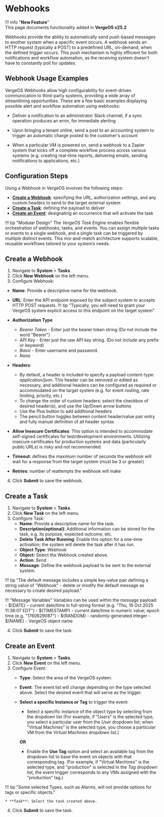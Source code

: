 # Webhooks

!!! info "**New Feature**"  
    This page documents functionality added in **VergeOS v25.2**

Webhooks provide the ability to automatically send push-based messages to another system when a specific event occurs.  A webhook sends an HTTP request (typically a POST) to a predefined URL, on-demand, when the defined trigger occurs.  This push mechanism is highly efficient for both notifications and workflow automation, as the receiving system doesn't have to constantly poll for updates.

## Webhook Usage Examples

VergeOS Webhooks allow high configurability for event-driven communication to third-party systems, providing a wide array of streamlining opportunities. 
These are a few basic examples displaying possible alert and workflow automation using webhooks: 

* Deliver a notification to an administrator Slack channel, if a sync operation produces an error, for immediate alerting 

* Upon bringing a tenant online, send a post to an accounting system to trigger an automatic charge posted to the customer's account

* When a particular VM is powered on, send a webhook to a Zapier system that kicks off a complete workflow process across various systems (e.g. creating real-time reports, delivering emails, sending notifications to applications, etc.) 


## Configuration Steps

Using a Webhook in VergeOS involves the following steps:

* [**Create a Webhook**](#create-a-webhook): specifying the URL, authorization settings, and any custom headers to send to the target external system
* [**Create a Task**](#create-a-task): defining the payload to deliver
* [**Create an Event**](#create-an-event): designating an occurrence that will activate the task

!!! tip "Modular Design"
    The *VergeOS Task Engine* enables flexible orchestration of webhooks, tasks, and events. You can assign multiple tasks or events to a single webhook, and a single task can be triggered by multiple distinct events. This mix-and-match architecture supports scalable, reusable workflows tailored to your system’s needs.

## Create a Webhook

1. Navigate to **System** > **Tasks**.
2. Click **New Webhook** on the left menu.
3. Configure Webhook:  

  * **Name**: Provide a descriptive name for the webhook.
  * **URL**: Enter the API endpoint exposed by the subject system to accepts HTTP POST requests.
!!! tip "Typically, you will need to grant your VergeOS system explicit access to this endpoint on the target system" 

  * **Authorization Type**
      - *Bearer Token* - Enter just the bearer token string (Do not include the word "Bearer")
      - *API Key* - Enter just the raw API key string. (Do not include any prefix or keyword)
      - *Basic* - Enter username and password.
      - *None*

  * **Headers**: 
      - By default, a header is included to specify a payload content-type: *application/json*. This header can be removed or edited as necessary, and additional headers can be configured as required or accommodated on the target system (e.g. for event routing, rate limiting, priority, etc.)
      - To change the order of custom headers: select the checkbox of desired header(s), and use the Up/Down arrow buttons
      - Use the Plus button to add additional headers
      - The pencil button toggles between content header/value pair entry and fully manual definition of all header syntax
  * **Allow Insecure Certificates**: This option is intended to accommodate self-signed certificates for test/development environments.  Utilizing insecure certificates for production systems and data (particularly public URLs) is risky and not recommended.  

  * **Timeout**: defines the maximum number of seconds the webhook will wait for a response from the target system (must be 3 or greater)
  * **Retries**: number of reattempts the webhook will make

4. Click **Submit** to save the webhook.

## Create a Task 

1. Navigate to **System** > **Tasks**.
2. Click **New Task** on the left menu.
3. Configure Task:
    * **Name**: Provide a descriptive name for the task.
    * **Description(optional)**: Additional information can be stored for the task, e.g. its purpose, expected outcome, etc.  
    * **Delete Task After Running**: Enable this option for a one-time activation; the system will delete the task after it has run. 
    * **Object Type**: *Webhook*
    * **Object:** Select the Webhook created above.
    * **Action**: *Send*
    * **Message**: Define the webhook payload to be sent to the external system.

!!! tip "The default message includes a simple key-value pair defining a string value of "Webhook" - delete or modify the default message as necessary to create desired payload."

!!! "Message Variables"
    Variables can be used within the message payload:
    - ${DATE} - current date/time in full-string format (e.g. "Thu, 16 Oct 2025 11:38:07 EDT")
    - ${TIMESTAMP} - current date/time in numeric value; epoch time (e.g. "1760629087") 
    - ${RANDOM} - randomly-generated integer
    - ${NAME} - VergeOS object name
  
4. Click **Submit** to save the task.


## Create an Event

1. Navigate to **System** > **Tasks**.
2. Click **New Event** on the left menu.
3. Configure Event:
    * **Type**: Select the area of the VergeOS system. 
    * **Event**: The event list will change depending on the type selected above.  Select the desired event that will serve as the trigger.
    * **Select a specific Instance or Tag** to trigger the event:  
        - Select a specific instance of the object type by selecting from the dropdown list (For example, if "Users" is the selected type, you select a particular user from the *User* dropdown list; when "Virtual Machines" is the selected type, you choose a particular VM from the *Virtual Machines* dropdown list.)  
        
        **OR**

        - Enable the **Use Tag** option and select an available tag from the dropdown list to base the event on objects with that corresponding tag.  (For example, if "Virtual Machines" is the selected type, and "production" is selected in the *Tag* dropdown list, the event trigger corresponds to any VMs assigned with the "production" tag.)    
        
!!! tip "Some selected Types, such as *Alarms*, will not provide options for tags or specific objects."

    * **Task**: Select the task created above.
  
4. Click **Submit** to save the task. 



